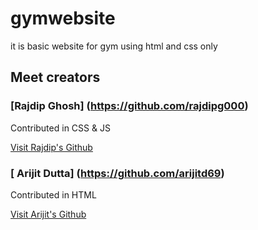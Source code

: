 # gymwebsite

it is basic website for gym using html and css only

## Meet creators

### [Rajdip Ghosh] (https://github.com/rajdipg000)

Contributed in CSS & JS

[Visit Rajdip's Github](https://github.com/rajdipg000)

### [ Arijit Dutta] (https://github.com/arijitd69)

Contributed in HTML

[Visit Arijit's Github ](https://github.com/arijitd69)

